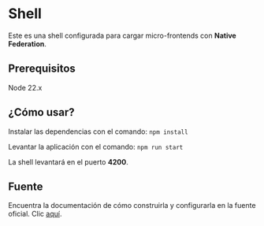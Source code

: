 # Shell

Este es una shell configurada para cargar micro-frontends con **Native Federation**.

## Prerequisitos

Node 22.x

## ¿Cómo usar?

Instalar las dependencias con el comando: `npm install`

Levantar la aplicación con el comando: `npm run start`

La shell levantará en el puerto **4200**.

## Fuente

Encuentra la documentación de cómo construirla y configurarla en la fuente oficial. Clic [aquí](https://www.npmjs.com/package/@angular-architects/native-federation).
